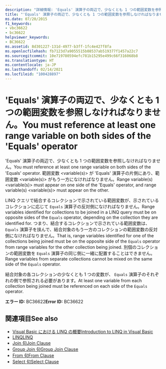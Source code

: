 ```yaml
---
description: "詳細情報: 'Equals' 演算子の両辺で、少なくとも 1 つの範囲変数を参照しなければなりません"
title: "'Equals' 演算子の両辺で、少なくとも 1 つの範囲変数を参照しなければなりません。"
ms.date: 07/20/2015
f1_keywords:
- vbc36622
- bc36622
helpviewer_keywords:
- BC36622
ms.assetid: 8d301227-131d-4977-b3ff-1fc4e427f8fa
ms.openlocfilehash: fb7123d7a9055515b08537ab519377f1457a22c7
ms.sourcegitcommit: 10e719780594efc781b15295e499c66f316068b8
ms.translationtype: HT
ms.contentlocale: ja-JP
ms.lasthandoff: 02/14/2021
ms.locfileid: "100428897"
---
```

# <a name="you-must-reference-at-least-one-range-variable-on-both-sides-of-the-equals-operator"></a><span data-ttu-id="78406-103">'Equals' 演算子の両辺で、少なくとも 1 つの範囲変数を参照しなければなりません。</span><span class="sxs-lookup"><span data-stu-id="78406-103">You must reference at least one range variable on both sides of the 'Equals' operator</span></span>

<span data-ttu-id="78406-104">'Equals' 演算子の両辺で、少なくとも 1 つの範囲変数を参照しなければなりません。</span><span class="sxs-lookup"><span data-stu-id="78406-104">You must reference at least one range variable on both sides of the 'Equals' operator.</span></span> <span data-ttu-id="78406-105">範囲変数 \<variable(s)> が 'Equals' 演算子の片側にあり、範囲変数 \<variable(s)> がもう一方になければなりません。</span><span class="sxs-lookup"><span data-stu-id="78406-105">Range variable(s) \<variable(s)> must appear on one side of the 'Equals' operator, and range variable(s) \<variable(s)> must appear on the other.</span></span>  
  
 <span data-ttu-id="78406-106">LINQ クエリで結合するコレクションで示されている範囲変数が、示されているコレクションに応じて `Equals` 演算子の反対側になければなりません。</span><span class="sxs-lookup"><span data-stu-id="78406-106">Range variables identified for collections to be joined in a LINQ query must be on opposite sides of the `Equals` operator, depending on the collection they are identified for.</span></span> <span data-ttu-id="78406-107">つまり、結合するコレクションで示されている範囲変数は、 `Equals` 演算子を挟んで、結合対象のもう一方のコレクションの範囲変数の反対側になければなりません。</span><span class="sxs-lookup"><span data-stu-id="78406-107">That is, range variables identified for one of the collections being joined must be on the opposite side of the `Equals` operator from range variables for the other collection being joined.</span></span> <span data-ttu-id="78406-108">別個のコレクションの範囲変数を `Equals` 演算子の同じ側に一緒に配置することはできません。</span><span class="sxs-lookup"><span data-stu-id="78406-108">Range variables from separate collections cannot be mixed on the same side of the `Equals` operator.</span></span>  
  
 <span data-ttu-id="78406-109">結合対象の各コレクションの少なくとも 1 つの変数が、 `Equals` 演算子のそれぞれの側で参照される必要があります。</span><span class="sxs-lookup"><span data-stu-id="78406-109">At least one variable from each collection being joined must be referenced on each side of the `Equals` operator.</span></span>  
  
 <span data-ttu-id="78406-110">**エラー ID:** BC36622</span><span class="sxs-lookup"><span data-stu-id="78406-110">**Error ID:** BC36622</span></span>  
  
## <a name="see-also"></a><span data-ttu-id="78406-111">関連項目</span><span class="sxs-lookup"><span data-stu-id="78406-111">See also</span></span>

- [<span data-ttu-id="78406-112">Visual Basic における LINQ の概要</span><span class="sxs-lookup"><span data-stu-id="78406-112">Introduction to LINQ in Visual Basic</span></span>](../programming-guide/language-features/linq/introduction-to-linq.md)
- [<span data-ttu-id="78406-113">LINQ</span><span class="sxs-lookup"><span data-stu-id="78406-113">LINQ</span></span>](../programming-guide/language-features/linq/index.md)
- [<span data-ttu-id="78406-114">Join 句</span><span class="sxs-lookup"><span data-stu-id="78406-114">Join Clause</span></span>](../language-reference/queries/join-clause.md)
- [<span data-ttu-id="78406-115">Group Join 句</span><span class="sxs-lookup"><span data-stu-id="78406-115">Group Join Clause</span></span>](../language-reference/queries/group-join-clause.md)
- [<span data-ttu-id="78406-116">From 句</span><span class="sxs-lookup"><span data-stu-id="78406-116">From Clause</span></span>](../language-reference/queries/from-clause.md)
- [<span data-ttu-id="78406-117">Select 句</span><span class="sxs-lookup"><span data-stu-id="78406-117">Select Clause</span></span>](../language-reference/queries/select-clause.md)
